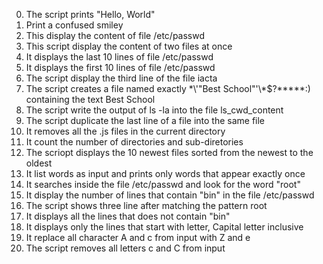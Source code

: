 0. The script prints "Hello, World"
1. Print a confused smiley
2. This display the content of file /etc/passwd
3. This script display the content of two files at once
4. It displays the last 10 lines of file /etc/passwd
5. It displays the first 10 lines of file /etc/passwd
6. The script display the third line of the file iacta
7. The script creates a file named exactly \*\\'"Best School"\'\\*$\?\*\*\*\*\*:) containing the text Best School
8. The script write the output of ls -la into the file ls_cwd_content
9. The script duplicate the last line of a file into the same file
10. It removes all the .js files in the current directory
11. It count the number of directories and sub-diretories
12. The scriopt displays the 10 newest files sorted from the newest to the oldest
13. It list words as input and prints only words that appear exactly once
14. It searches inside the file /etc/passwd and look for the word "root"
15. It display the number of lines that contain "bin" in the file /etc/passwd
16. The script shows three line after matching the pattern root
17. It displays all the lines that does not contain "bin"
18. It displays only the lines that start with letter, Capital letter inclusive
19. It replace all character A and c from input with Z and e
20. The script removes all letters c and C from input